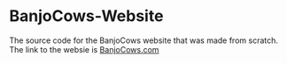# BanjoCows-Website
The source code for the BanjoCows website that was made from scratch.
The link to the websie is <a href="https://banjocows.com" target="_blank">BanjoCows.com</a>
